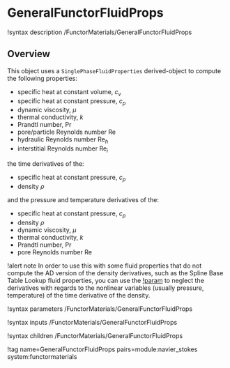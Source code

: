# GeneralFunctorFluidProps

!syntax description /FunctorMaterials/GeneralFunctorFluidProps

## Overview

This object uses a `SinglePhaseFluidProperties` derived-object to compute the following properties:

- specific heat at constant volume, $c_v$
- specific heat at constant pressure, $c_p$
- dynamic viscosity, $\mu$
- thermal conductivity, $k$
- Prandtl number, $\text{Pr}$
- pore/particle Reynolds number $\text{Re}$
- hydraulic Reynolds number $\text{Re}_h$
- interstitial Reynolds number $\text{Re}_i$


the time derivatives of the:

- specific heat at constant pressure, $c_p$
- density $\rho$


and the pressure and temperature derivatives of the:

- specific heat at constant pressure, $c_p$
- density $\rho$
- dynamic viscosity, $\mu$
- thermal conductivity, $k$
- Prandtl number, $\text{Pr}$
- pore Reynolds number $\text{Re}$

!alert note
In order to use this with some fluid properties that do not compute the AD version of the density
derivatives, such as the Spline Base Table Lookup fluid properties, you can use the
[!param](/FunctorMaterials/GeneralFunctorFluidProps/neglect_derivatives_of_density_time_derivative)
to neglect the derivatives with regards to the nonlinear variables (usually pressure, temperature)
of the time derivative of the density.

!syntax parameters /FunctorMaterials/GeneralFunctorFluidProps

!syntax inputs /FunctorMaterials/GeneralFunctorFluidProps

!syntax children /FunctorMaterials/GeneralFunctorFluidProps

!tag name=GeneralFunctorFluidProps pairs=module:navier_stokes system:functormaterials
